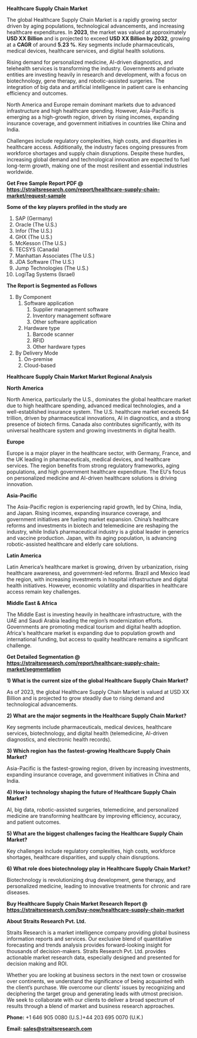 <p><strong>Healthcare Supply Chain Market</strong></p>
<p>The global Healthcare Supply Chain Market is a rapidly growing sector driven by aging populations, technological advancements, and increasing healthcare expenditures. In <strong>2023</strong>, the market was valued at approximately <strong>USD XX Billion</strong> and is projected to exceed <strong>USD XX Billion</strong><strong> by 2032</strong>, growing at a <strong>CAGR</strong> of around <strong>5.23 %</strong>. Key segments include pharmaceuticals, medical devices, healthcare services, and digital health solutions.</p>
<p>Rising demand for personalized medicine, AI-driven diagnostics, and telehealth services is transforming the industry. Governments and private entities are investing heavily in research and development, with a focus on biotechnology, gene therapy, and robotic-assisted surgeries. The integration of big data and artificial intelligence in patient care is enhancing efficiency and outcomes.</p>
<p>North America and Europe remain dominant markets due to advanced infrastructure and high healthcare spending. However, Asia-Pacific is emerging as a high-growth region, driven by rising incomes, expanding insurance coverage, and government initiatives in countries like China and India.</p>
<p>Challenges include regulatory complexities, high costs, and disparities in healthcare access. Additionally, the industry faces ongoing pressures from workforce shortages and supply chain disruptions. Despite these hurdles, increasing global demand and technological innovation are expected to fuel long-term growth, making one of the most resilient and essential industries worldwide.</p>
<p><strong>Get Free Sample Report PDF @ <a href=https://straitsresearch.com/report/healthcare-supply-chain-market/request-sample>https://straitsresearch.com/report/healthcare-supply-chain-market/request-sample</a></strong></p>
<div><strong>Some of the key players profiled in the study are</strong></div>
<p><ol>
<li>SAP (Germany)</li>
<li>Oracle (The U.S.)</li>
<li>Infor (The U.S.)</li>
<li>GHX (The U.S.)</li>
<li>McKesson (The U.S.)</li>
<li>TECSYS (Canada)</li>
<li>Manhattan Associates (The U.S.)</li>
<li>JDA Software (The U.S.)</li>
<li>Jump Technologies (The U.S.)</li>
<li>LogiTag Systems (Israel)</li>
</ol></p>
<p><strong>The Report is Segmented as Follows</strong></p>
<p><ol>
<li>By Component
<ol>
<li>Software application
<ol>
<li>Supplier management software</li>
<li>Inventory management software</li>
<li>Other software application</li>
</ol>
</li>
<li>Hardware type
<ol>
<li>Barcode scanner</li>
<li>RFID</li>
<li>Other hardware types</li>
</ol>
</li>
</ol>
</li>
<li>By Delivery Mode
<ol>
<li>On-premise</li>
<li>Cloud-based</li>
</ol>
</li>
</ol></p>
<p><strong>Healthcare Supply Chain Market Market Regional Analysis</strong></p>
<p><strong>North America</strong></p>
<p>North America, particularly the U.S., dominates the global healthcare market due to high healthcare spending, advanced medical technologies, and a well-established insurance system. The U.S. healthcare market exceeds $4 trillion, driven by pharmaceutical innovations, AI in diagnostics, and a strong presence of biotech firms. Canada also contributes significantly, with its universal healthcare system and growing investments in digital health.</p>
<p><strong>Europe</strong></p>
<p>Europe is a major player in the healthcare sector, with Germany, France, and the UK leading in pharmaceuticals, medical devices, and healthcare services. The region benefits from strong regulatory frameworks, aging populations, and high government healthcare expenditure. The EU's focus on personalized medicine and AI-driven healthcare solutions is driving innovation.</p>
<p><strong>Asia-Pacific</strong></p>
<p>The Asia-Pacific region is experiencing rapid growth, led by China, India, and Japan. Rising incomes, expanding insurance coverage, and government initiatives are fueling market expansion. China&rsquo;s healthcare reforms and investments in biotech and telemedicine are reshaping the industry, while India&rsquo;s pharmaceutical industry is a global leader in generics and vaccine production. Japan, with its aging population, is advancing robotic-assisted healthcare and elderly care solutions.</p>
<p><strong>Latin America</strong></p>
<p>Latin America&rsquo;s healthcare market is growing, driven by urbanization, rising healthcare awareness, and government-led reforms. Brazil and Mexico lead the region, with increasing investments in hospital infrastructure and digital health initiatives. However, economic volatility and disparities in healthcare access remain key challenges.</p>
<p><strong>Middle East &amp; Africa</strong></p>
<p>The Middle East is investing heavily in healthcare infrastructure, with the UAE and Saudi Arabia leading the region&rsquo;s modernization efforts. Governments are promoting medical tourism and digital health adoption. Africa's healthcare market is expanding due to population growth and international funding, but access to quality healthcare remains a significant challenge.</p>
<p><strong>Get Detailed Segmentation @ <a href=https://straitsresearch.com/report/healthcare-supply-chain-market/segmentation>https://straitsresearch.com/report/healthcare-supply-chain-market/segmentation</a></strong></p>
<p><strong>1) What is the current size of the global Healthcare Supply Chain Market?</strong></p>
<p>As of 2023, the global Healthcare Supply Chain Market is valued at USD XX Billion and is projected to grow steadily due to rising demand and technological advancements.</p>
<p><strong>2) What are the major segments in the Healthcare Supply Chain Market?</strong></p>
<p>Key segments include pharmaceuticals, medical devices, healthcare services, biotechnology, and digital health (telemedicine, AI-driven diagnostics, and electronic health records).</p>
<p><strong>3) Which region has the fastest-growing Healthcare Supply Chain Market?</strong></p>
<p>Asia-Pacific is the fastest-growing region, driven by increasing investments, expanding insurance coverage, and government initiatives in China and India.</p>
<p><strong>4) How is technology shaping the future of Healthcare Supply Chain Market?</strong></p>
<p>AI, big data, robotic-assisted surgeries, telemedicine, and personalized medicine are transforming healthcare by improving efficiency, accuracy, and patient outcomes.</p>
<p><strong>5) What are the biggest challenges facing the Healthcare Supply Chain Market?</strong></p>
<p>Key challenges include regulatory complexities, high costs, workforce shortages, healthcare disparities, and supply chain disruptions.</p>
<p><strong>6) What role does biotechnology play in Healthcare Supply Chain Market?</strong></p>
<p>Biotechnology is revolutionizing drug development, gene therapy, and personalized medicine, leading to innovative treatments for chronic and rare diseases.</p>
<p><strong>Buy Healthcare Supply Chain Market Research Report @ <a href=https://straitsresearch.com/buy-now/healthcare-supply-chain-market>https://straitsresearch.com/buy-now/healthcare-supply-chain-market</a></strong></p>
<p><strong>About Straits Research Pvt. Ltd.</strong></p>
<p>Straits Research is a market intelligence company providing global business information reports and services. Our exclusive blend of quantitative forecasting and trends analysis provides forward-looking insight for thousands of decision-makers. Straits Research Pvt. Ltd. provides actionable market research data, especially designed and presented for decision making and ROI.</p>
<p>Whether you are looking at business sectors in the next town or crosswise over continents, we understand the significance of being acquainted with the client&rsquo;s purchase. We overcome our clients&rsquo; issues by recognizing and deciphering the target group and generating leads with utmost precision. We seek to collaborate with our clients to deliver a broad spectrum of results through a blend of market and business research approaches.</p>
<p><strong><strong>Phone:</strong></strong> +1 646 905 0080 (U.S.)+44 203 695 0070 (U.K.)</p>
<p><strong><strong>Email: </strong></strong><a href=mailto:sales@straitsresearch.com><strong><u><strong>sales@straitsresearch.com</strong></u></strong></a></p>
